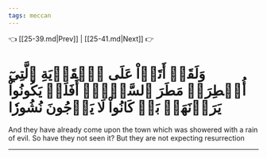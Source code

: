 ```yaml
---
tags: meccan
---
```


👈 [[25-39.md|Prev]] | [[25-41.md|Next]] 👉

# وَلَقَدۡ أَتَوۡاْ عَلَى ٱلۡقَرۡيَةِ ٱلَّتِيٓ أُمۡطِرَتۡ مَطَرَ ٱلسَّوۡءِۚ أَفَلَمۡ يَكُونُواْ يَرَوۡنَهَاۚ بَلۡ كَانُواْ لَا يَرۡجُونَ نُشُورٗا

And they have already come upon the town which was showered with a rain of evil. So have they not seen it? But they are not expecting resurrection

---

